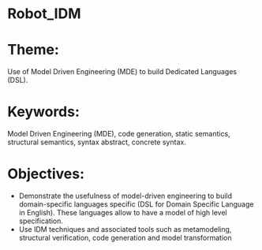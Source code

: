 # Robot_IDM

# Theme:
Use of Model Driven Engineering (MDE) to build Dedicated Languages (DSL).

# Keywords:
Model Driven Engineering (MDE), code generation, static semantics, structural semantics, syntax abstract, concrete syntax.

# Objectives:
- Demonstrate the usefulness of model-driven engineering to build domain-specific languages specific (DSL for Domain Specific Language in English). These languages allow to have a model of high level specification.
- Use IDM techniques and associated tools such as metamodeling, structural verification, code generation and model transformation

